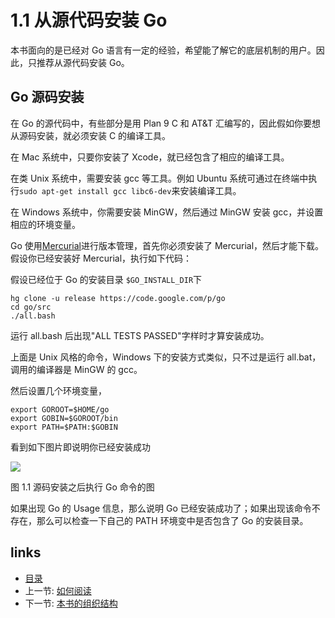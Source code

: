 # 1.1 从源代码安装 Go

本书面向的是已经对 Go 语言有一定的经验，希望能了解它的底层机制的用户。因此，只推荐从源代码安装 Go。

## Go 源码安装

在 Go 的源代码中，有些部分是用 Plan 9 C 和 AT&T 汇编写的，因此假如你要想从源码安装，就必须安装 C 的编译工具。

在 Mac 系统中，只要你安装了 Xcode，就已经包含了相应的编译工具。

在类 Unix 系统中，需要安装 gcc 等工具。例如 Ubuntu 系统可通过在终端中执行`sudo apt-get install gcc libc6-dev`来安装编译工具。

在 Windows 系统中，你需要安装 MinGW，然后通过 MinGW 安装 gcc，并设置相应的环境变量。

Go 使用[Mercurial][hg]进行版本管理，首先你必须安装了 Mercurial，然后才能下载。假设你已经安装好 Mercurial，执行如下代码：

假设已经位于 Go 的安装目录 `$GO_INSTALL_DIR`下

    hg clone -u release https://code.google.com/p/go
    cd go/src
    ./all.bash

运行 all.bash 后出现"ALL TESTS PASSED"字样时才算安装成功。

上面是 Unix 风格的命令，Windows 下的安装方式类似，只不过是运行 all.bat，调用的编译器是 MinGW 的 gcc。

然后设置几个环境变量，

    export GOROOT=$HOME/go
    export GOBIN=$GOROOT/bin
    export PATH=$PATH:$GOBIN

看到如下图片即说明你已经安装成功

![](https://ngte-superbed.oss-cn-beijing.aliyuncs.com/uPic/images/1.1.mac.png?raw=true)

图 1.1 源码安装之后执行 Go 命令的图

如果出现 Go 的 Usage 信息，那么说明 Go 已经安装成功了；如果出现该命令不存在，那么可以检查一下自己的 PATH 环境变中是否包含了 Go 的安装目录。

## links

- [目录](preface.md)
- 上一节: [如何阅读](01.0.md)
- 下一节: [本书的组织结构](01.2.md)

[downlink]: http://code.google.com/p/go/downloads/list "Go安装包下载"
[hg]: http://mercurial.selenic.com/downloads/ "Mercurial下载"
